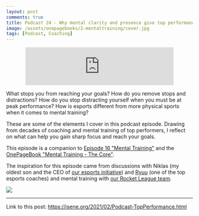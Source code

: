 ```yaml
---
layout: post
comments: true
title: Podcast 24 - Why mental clarity and presence give top performance
image: /assets/onepagebooks/2-mentaltraining/cover.jpg
tags: [Podcast, Coaching]
---
```


<center>
<iframe src="https://anchor.fm/isene/embed/episodes/Episode-24-1545---Why-mental-clarity-and-presence-give-top-performance-eqnpfi" height="102px" width="400px" frameborder="0" scrolling="no"></iframe>
</center>

What stops you from reaching your goals? How do you remove stops and distractions? How do you stop distracting yourself when you must be at peak performance? How is esports different from more physical sports when it comes to mental training?

These are some of the elements I cover in this podcast episode. Drawing from decades of coaching and mental training of top performers, I reflect on what can help you gain sharp focus and reach your goals.

This episode is a companion to [Episode 16 "Mental Training"](https://isene.org/2018/11/Podcast-MentalTraining.html) and the [OnePageBook "Mental Training - The Core"](https://isene.org/onepagebooks/#1pb-2-mental-training---the-core).

The inspiration for this episode came from discussions with Niklas (my oldest son and the CEO of [our esports initiative](https://aw3.no)) and [Ryuu](https://liquipedia.net/rocketleague/Ryuu) (one of the top esports coaches) and mental training with [our Rocket League team](https://aw3.no/rl/).

![](https://isene.org/assets/onepagebooks/2-mentaltraining/cover.jpg)

---
Link to this post: <https://isene.org/2021/02/Podcast-TopPerformance.html>
